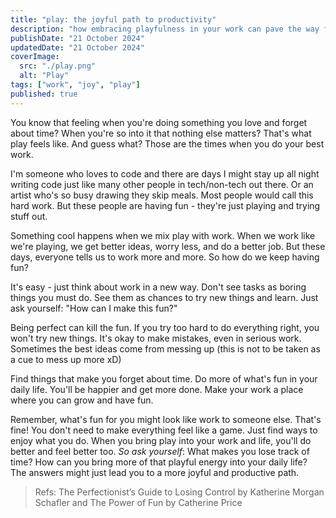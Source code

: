 ```yaml
---
title: "play: the joyful path to productivity"
description: "how embracing playfulness in your work can pave the way for joy and creativity"
publishDate: "21 October 2024"
updatedDate: "21 October 2024"
coverImage:
  src: "./play.png"
  alt: "Play"
tags: ["work", "joy", "play"]
published: true
---
```


You know that feeling when you're doing something you love and forget about time? When you're so into it that nothing else matters? That's what play feels like. And guess what? Those are the times when you do your best work.

I'm someone who loves to code and there are days I might stay up all night writing code just like many other people in tech/non-tech out there. Or an artist who's so busy drawing they skip meals. Most people would call this hard work. But these people are having fun - they're just playing and trying stuff out.

Something cool happens when we mix play with work. When we work like we're playing, we get better ideas, worry less, and do a better job. But these days, everyone tells us to work more and more. So how do we keep having fun?

It's easy - just think about work in a new way. Don't see tasks as boring things you must do. See them as chances to try new things and learn. Just ask yourself: "How can I make this fun?"

Being perfect can kill the fun. If you try too hard to do everything right, you won't try new things. It's okay to make mistakes, even in serious work. Sometimes the best ideas come from messing up (this is not to be taken as a cue to mess up more xD)

Find things that make you forget about time. Do more of what's fun in your daily life. You'll be happier and get more done. Make your work a place where you can grow and have fun.

Remember, what's fun for you might look like work to someone else. That's fine! You don't need to make everything feel like a game. Just find ways to enjoy what you do. When you bring play into your work and life, you'll do better and feel better too.
_So ask yourself_: What makes you lose track of time? How can you bring more of that playful energy into your daily life? The answers might just lead you to a more joyful and productive path.

> Refs: The Perfectionist’s Guide to Losing Control by Katherine Morgan Schafler and The Power of Fun by Catherine Price
